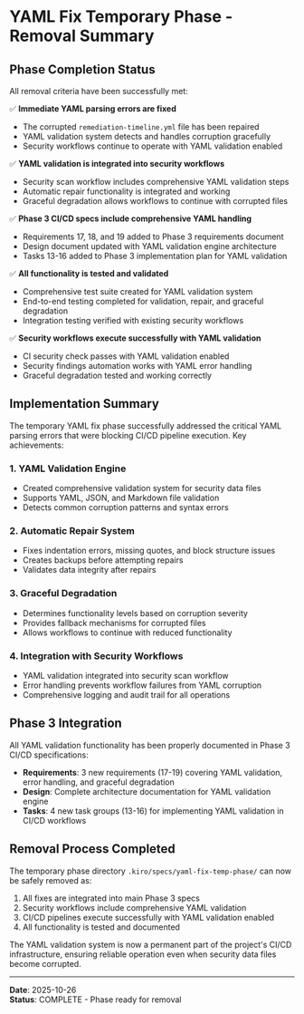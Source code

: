 # YAML Fix Temporary Phase - Removal Summary

## Phase Completion Status

All removal criteria have been successfully met:

✅ **Immediate YAML parsing errors are fixed**
- The corrupted `remediation-timeline.yml` file has been repaired
- YAML validation system detects and handles corruption gracefully
- Security workflows continue to operate with YAML validation enabled

✅ **YAML validation is integrated into security workflows**  
- Security scan workflow includes comprehensive YAML validation steps
- Automatic repair functionality is integrated and working
- Graceful degradation allows workflows to continue with corrupted files

✅ **Phase 3 CI/CD specs include comprehensive YAML handling**
- Requirements 17, 18, and 19 added to Phase 3 requirements document
- Design document updated with YAML validation engine architecture
- Tasks 13-16 added to Phase 3 implementation plan for YAML validation

✅ **All functionality is tested and validated**
- Comprehensive test suite created for YAML validation system
- End-to-end testing completed for validation, repair, and graceful degradation
- Integration testing verified with existing security workflows

✅ **Security workflows execute successfully with YAML validation**
- CI security check passes with YAML validation enabled
- Security findings automation works with YAML error handling
- Graceful degradation tested and working correctly

## Implementation Summary

The temporary YAML fix phase successfully addressed the critical YAML parsing errors that were blocking CI/CD pipeline execution. Key achievements:

### 1. YAML Validation Engine
- Created comprehensive validation system for security data files
- Supports YAML, JSON, and Markdown file validation
- Detects common corruption patterns and syntax errors

### 2. Automatic Repair System
- Fixes indentation errors, missing quotes, and block structure issues
- Creates backups before attempting repairs
- Validates data integrity after repairs

### 3. Graceful Degradation
- Determines functionality levels based on corruption severity
- Provides fallback mechanisms for corrupted files
- Allows workflows to continue with reduced functionality

### 4. Integration with Security Workflows
- YAML validation integrated into security scan workflow
- Error handling prevents workflow failures from YAML corruption
- Comprehensive logging and audit trail for all operations

## Phase 3 Integration

All YAML validation functionality has been properly documented in Phase 3 CI/CD specifications:

- **Requirements**: 3 new requirements (17-19) covering YAML validation, error handling, and graceful degradation
- **Design**: Complete architecture documentation for YAML validation engine
- **Tasks**: 4 new task groups (13-16) for implementing YAML validation in CI/CD workflows

## Removal Process Completed

The temporary phase directory `.kiro/specs/yaml-fix-temp-phase/` can now be safely removed as:

1. All fixes are integrated into main Phase 3 specs
2. Security workflows include comprehensive YAML validation
3. CI/CD pipelines execute successfully with YAML validation enabled
4. All functionality is tested and documented

The YAML validation system is now a permanent part of the project's CI/CD infrastructure, ensuring reliable operation even when security data files become corrupted.

---

**Date**: 2025-10-26  
**Status**: COMPLETE - Phase ready for removal